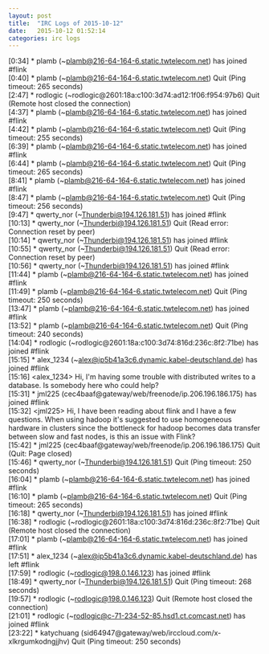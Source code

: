 ```yaml
---
layout: post
title:  "IRC Logs of 2015-10-12"
date:   2015-10-12 01:52:14
categories: irc logs
---
```

<span class="irc-date">[0:34]</span> <span class="irc-green">* plamb (~plamb@216-64-164-6.static.twtelecom.net) has joined #flink</span><br />
<span class="irc-date">[0:40]</span> <span class="irc-navy">* plamb (~plamb@216-64-164-6.static.twtelecom.net) Quit (Ping timeout: 265 seconds)</span><br />
<span class="irc-date">[2:47]</span> <span class="irc-navy">* rodlogic (~rodlogic@2601:18a:c100:3d74:ad12:1f06:f954:97b6) Quit (Remote host closed the connection)</span><br />
<span class="irc-date">[4:37]</span> <span class="irc-green">* plamb (~plamb@216-64-164-6.static.twtelecom.net) has joined #flink</span><br />
<span class="irc-date">[4:42]</span> <span class="irc-navy">* plamb (~plamb@216-64-164-6.static.twtelecom.net) Quit (Ping timeout: 255 seconds)</span><br />
<span class="irc-date">[6:39]</span> <span class="irc-green">* plamb (~plamb@216-64-164-6.static.twtelecom.net) has joined #flink</span><br />
<span class="irc-date">[6:44]</span> <span class="irc-navy">* plamb (~plamb@216-64-164-6.static.twtelecom.net) Quit (Ping timeout: 265 seconds)</span><br />
<span class="irc-date">[8:41]</span> <span class="irc-green">* plamb (~plamb@216-64-164-6.static.twtelecom.net) has joined #flink</span><br />
<span class="irc-date">[8:47]</span> <span class="irc-navy">* plamb (~plamb@216-64-164-6.static.twtelecom.net) Quit (Ping timeout: 256 seconds)</span><br />
<span class="irc-date">[9:47]</span> <span class="irc-green">* qwerty_nor (~Thunderbi@194.126.181.51) has joined #flink</span><br />
<span class="irc-date">[10:13]</span> <span class="irc-navy">* qwerty_nor (~Thunderbi@194.126.181.51) Quit (Read error: Connection reset by peer)</span><br />
<span class="irc-date">[10:14]</span> <span class="irc-green">* qwerty_nor (~Thunderbi@194.126.181.51) has joined #flink</span><br />
<span class="irc-date">[10:55]</span> <span class="irc-navy">* qwerty_nor (~Thunderbi@194.126.181.51) Quit (Read error: Connection reset by peer)</span><br />
<span class="irc-date">[10:56]</span> <span class="irc-green">* qwerty_nor (~Thunderbi@194.126.181.51) has joined #flink</span><br />
<span class="irc-date">[11:44]</span> <span class="irc-green">* plamb (~plamb@216-64-164-6.static.twtelecom.net) has joined #flink</span><br />
<span class="irc-date">[11:49]</span> <span class="irc-navy">* plamb (~plamb@216-64-164-6.static.twtelecom.net) Quit (Ping timeout: 250 seconds)</span><br />
<span class="irc-date">[13:47]</span> <span class="irc-green">* plamb (~plamb@216-64-164-6.static.twtelecom.net) has joined #flink</span><br />
<span class="irc-date">[13:52]</span> <span class="irc-navy">* plamb (~plamb@216-64-164-6.static.twtelecom.net) Quit (Ping timeout: 240 seconds)</span><br />
<span class="irc-date">[14:04]</span> <span class="irc-green">* rodlogic (~rodlogic@2601:18a:c100:3d74:816d:236c:8f2:71be) has joined #flink</span><br />
<span class="irc-date">[15:15]</span> <span class="irc-green">* alex_1234 (~alex@ip5b41a3c6.dynamic.kabel-deutschland.de) has joined #flink</span><br />
<span class="irc-date">[15:16]</span> <span class="irc-black">&lt;alex_1234&gt; Hi, I'm having some trouble with distributed writes to a database. Is somebody here who could help?</span><br />
<span class="irc-date">[15:31]</span> <span class="irc-green">* jml225 (cec4baaf@gateway/web/freenode/ip.206.196.186.175) has joined #flink</span><br />
<span class="irc-date">[15:32]</span> <span class="irc-black">&lt;jml225&gt; Hi, I have been reading about flink and I have a few questions. When using hadoop it's suggested to use homogeneous hardware in clusters since the bottleneck for hadoop becomes data transfer between slow and fast nodes, is this an issue with Flink?</span><br />
<span class="irc-date">[15:42]</span> <span class="irc-navy">* jml225 (cec4baaf@gateway/web/freenode/ip.206.196.186.175) Quit (Quit: Page closed)</span><br />
<span class="irc-date">[15:46]</span> <span class="irc-navy">* qwerty_nor (~Thunderbi@194.126.181.51) Quit (Ping timeout: 250 seconds)</span><br />
<span class="irc-date">[16:04]</span> <span class="irc-green">* plamb (~plamb@216-64-164-6.static.twtelecom.net) has joined #flink</span><br />
<span class="irc-date">[16:10]</span> <span class="irc-navy">* plamb (~plamb@216-64-164-6.static.twtelecom.net) Quit (Ping timeout: 265 seconds)</span><br />
<span class="irc-date">[16:18]</span> <span class="irc-green">* qwerty_nor (~Thunderbi@194.126.181.51) has joined #flink</span><br />
<span class="irc-date">[16:38]</span> <span class="irc-navy">* rodlogic (~rodlogic@2601:18a:c100:3d74:816d:236c:8f2:71be) Quit (Remote host closed the connection)</span><br />
<span class="irc-date">[17:01]</span> <span class="irc-green">* plamb (~plamb@216-64-164-6.static.twtelecom.net) has joined #flink</span><br />
<span class="irc-date">[17:51]</span> <span class="irc-green">* alex_1234 (~alex@ip5b41a3c6.dynamic.kabel-deutschland.de) has left #flink</span><br />
<span class="irc-date">[17:59]</span> <span class="irc-green">* rodlogic (~rodlogic@198.0.146.123) has joined #flink</span><br />
<span class="irc-date">[18:49]</span> <span class="irc-navy">* qwerty_nor (~Thunderbi@194.126.181.51) Quit (Ping timeout: 268 seconds)</span><br />
<span class="irc-date">[19:57]</span> <span class="irc-navy">* rodlogic (~rodlogic@198.0.146.123) Quit (Remote host closed the connection)</span><br />
<span class="irc-date">[21:01]</span> <span class="irc-green">* rodlogic (~rodlogic@c-71-234-52-85.hsd1.ct.comcast.net) has joined #flink</span><br />
<span class="irc-date">[23:22]</span> <span class="irc-navy">* katychuang (sid64947@gateway/web/irccloud.com/x-xlkrgumkodngjjhv) Quit (Ping timeout: 250 seconds)</span><br />
